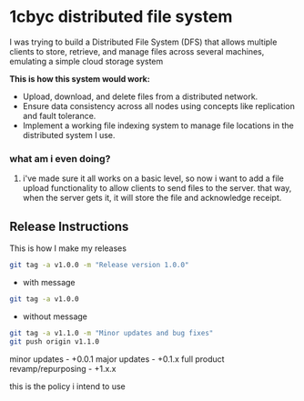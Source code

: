 # 1cbyc distributed file system

I was trying to build a Distributed File System (DFS) that allows multiple clients to store, retrieve, and manage files across several machines, emulating a simple cloud storage system

**This is how this system would work:**
* Upload, download, and delete files from a distributed network.
* Ensure data consistency across all nodes using concepts like replication and fault tolerance.
* Implement a working file indexing system to manage file locations in the distributed system I use.


### what am i even doing?

1. i've made sure it all works on a basic level, so now i want to add a file upload functionality to allow clients to send files to the server. that way, when the server gets it, it will store the file and acknowledge receipt.



## Release Instructions

This is how I make my releases

```bash
git tag -a v1.0.0 -m "Release version 1.0.0"
```
- with message

```bash
git tag -a v1.0.0
```
- without message

```bash
git tag -a v1.1.0 -m "Minor updates and bug fixes"
git push origin v1.1.0
```

minor updates - +0.0.1
major updates - +0.1.x
full product revamp/repurposing - +1.x.x

this is the policy i intend to use